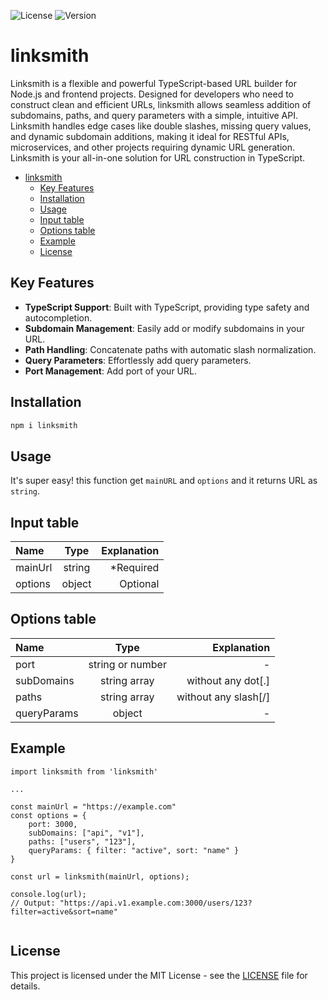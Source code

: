 ![License](https://img.shields.io/badge/License-MIT-blue)
![Version](https://img.shields.io/badge/Version-1.2.0-orange)

# linksmith

Linksmith is a flexible and powerful TypeScript-based URL builder for Node.js and frontend projects. Designed for developers who need to construct clean and efficient URLs, linksmith allows seamless addition of subdomains, paths, and query parameters with a simple, intuitive API. Linksmith handles edge cases like double slashes, missing query values, and dynamic subdomain additions, making it ideal for RESTful APIs, microservices, and other projects requiring dynamic URL generation. Linksmith is your all-in-one solution for URL construction in TypeScript.

- [linksmith](#linksmith)
  - [Key Features](#key-features)
  - [Installation](#installation)
  - [Usage](#usage)
  - [Input table](#input-table)
  - [Options table](#options-table)
  - [Example](#example)
  - [License](#license)

## Key Features

- **TypeScript Support**: Built with TypeScript, providing type safety and autocompletion.
- **Subdomain Management**: Easily add or modify subdomains in your URL.
- **Path Handling**: Concatenate paths with automatic slash normalization.
- **Query Parameters**: Effortlessly add query parameters.
- **Port Management**: Add port of your URL.

## Installation

```bash
npm i linksmith
```

## Usage

It's super easy! this function get `mainURL` and `options` and it returns URL as `string`.

## Input table

| Name    |  Type  | Explanation |
| :------ | :----: | ----------: |
| mainUrl | string |   *Required |
| options | object |    Optional |

## Options table

| Name        |       Type       |          Explanation |
| :---------- | :--------------: | -------------------: |
| port        | string or number |                    - |
| subDomains  |   string array   |   without any dot[.] |
| paths       |   string array   | without any slash[/] |
| queryParams |      object      |                    - |

## Example

```TS
import linksmith from 'linksmith'

...

const mainUrl = "https://example.com"
const options = {
    port: 3000,
    subDomains: ["api", "v1"],
    paths: ["users", "123"],
    queryParams: { filter: "active", sort: "name" }
}

const url = linksmith(mainUrl, options);

console.log(url);
// Output: "https://api.v1.example.com:3000/users/123?filter=active&sort=name"
 

```

## License

This project is licensed under the MIT License - see the [LICENSE](LICENSE) file for details.
